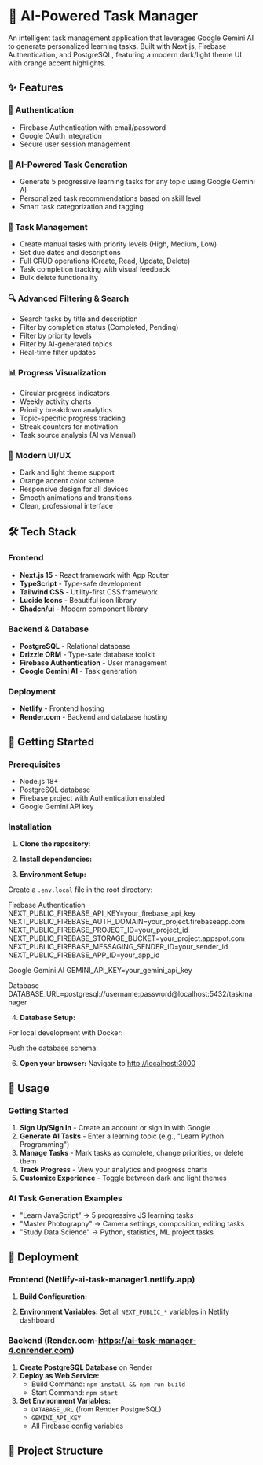 # 🤖 AI-Powered Task Manager

An intelligent task management application that leverages Google Gemini AI to generate personalized learning tasks. Built with Next.js, Firebase Authentication, and PostgreSQL, featuring a modern dark/light theme UI with orange accent highlights.

## ✨ Features

### 🔐 Authentication
- Firebase Authentication with email/password
- Google OAuth integration
- Secure user session management

### 🧠 AI-Powered Task Generation
- Generate 5 progressive learning tasks for any topic using Google Gemini AI
- Personalized task recommendations based on skill level
- Smart task categorization and tagging

### 📝 Task Management
- Create manual tasks with priority levels (High, Medium, Low)
- Set due dates and descriptions
- Full CRUD operations (Create, Read, Update, Delete)
- Task completion tracking with visual feedback
- Bulk delete functionality

### 🔍 Advanced Filtering & Search
- Search tasks by title and description
- Filter by completion status (Completed, Pending)
- Filter by priority levels
- Filter by AI-generated topics
- Real-time filter updates

### 📊 Progress Visualization
- Circular progress indicators
- Weekly activity charts
- Priority breakdown analytics
- Topic-specific progress tracking
- Streak counters for motivation
- Task source analysis (AI vs Manual)

### 🎨 Modern UI/UX
- Dark and light theme support
- Orange accent color scheme
- Responsive design for all devices
- Smooth animations and transitions
- Clean, professional interface

## 🛠️ Tech Stack

### Frontend
- **Next.js 15** - React framework with App Router
- **TypeScript** - Type-safe development
- **Tailwind CSS** - Utility-first CSS framework
- **Lucide Icons** - Beautiful icon library
- **Shadcn/ui** - Modern component library

### Backend & Database
- **PostgreSQL** - Relational database
- **Drizzle ORM** - Type-safe database toolkit
- **Firebase Authentication** - User management
- **Google Gemini AI** - Task generation

### Deployment
- **Netlify** - Frontend hosting
- **Render.com** - Backend and database hosting

## 🚀 Getting Started

### Prerequisites

- Node.js 18+ 
- PostgreSQL database
- Firebase project with Authentication enabled
- Google Gemini API key

### Installation

1. **Clone the repository:**

2. **Install dependencies:**

3. **Environment Setup:**

Create a `.env.local` file in the root directory:

Firebase Authentication
NEXT_PUBLIC_FIREBASE_API_KEY=your_firebase_api_key
NEXT_PUBLIC_FIREBASE_AUTH_DOMAIN=your_project.firebaseapp.com
NEXT_PUBLIC_FIREBASE_PROJECT_ID=your_project_id
NEXT_PUBLIC_FIREBASE_STORAGE_BUCKET=your_project.appspot.com
NEXT_PUBLIC_FIREBASE_MESSAGING_SENDER_ID=your_sender_id
NEXT_PUBLIC_FIREBASE_APP_ID=your_app_id

Google Gemini AI
GEMINI_API_KEY=your_gemini_api_key

Database
DATABASE_URL=postgresql://username:password@localhost:5432/taskmanager

4. **Database Setup:**

For local development with Docker:

Push the database schema:

6. **Open your browser:**
Navigate to [http://localhost:3000](http://localhost:3000)

## 📱 Usage

### Getting Started
1. **Sign Up/Sign In** - Create an account or sign in with Google
2. **Generate AI Tasks** - Enter a learning topic (e.g., "Learn Python Programming")
3. **Manage Tasks** - Mark tasks as complete, change priorities, or delete them
4. **Track Progress** - View your analytics and progress charts
5. **Customize Experience** - Toggle between dark and light themes

### AI Task Generation Examples
- "Learn JavaScript" → 5 progressive JS learning tasks
- "Master Photography" → Camera settings, composition, editing tasks
- "Study Data Science" → Python, statistics, ML project tasks

## 🚀 Deployment

### Frontend (Netlify-ai-task-manager1.netlify.app)

1. **Build Configuration:**

2. **Environment Variables:**
Set all `NEXT_PUBLIC_*` variables in Netlify dashboard

### Backend (Render.com-https://ai-task-manager-4.onrender.com)

1. **Create PostgreSQL Database** on Render
2. **Deploy as Web Service:**
   - Build Command: `npm install && npm run build`
   - Start Command: `npm start`
3. **Set Environment Variables:**
   - `DATABASE_URL` (from Render PostgreSQL)
   - `GEMINI_API_KEY`
   - All Firebase config variables

## 📁 Project Structure


